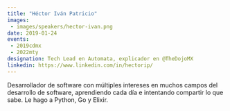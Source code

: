 ```yaml
---
title: "Héctor Iván Patricio"
images:
 - images/speakers/hector-ivan.png
date: 2019-01-24
events: 
 - 2019cdmx
 - 2022mty
designation: Tech Lead en Automata, explicador en @TheDojoMX
linkedin: https://www.linkedin.com/in/hectorip/ 
---
```


Desarrollador de software con múltiples intereses en muchos campos del desarrollo de software, aprendiendo cada día e intentando compartir lo que sabe. Le hago a Python, Go y Elixir. 